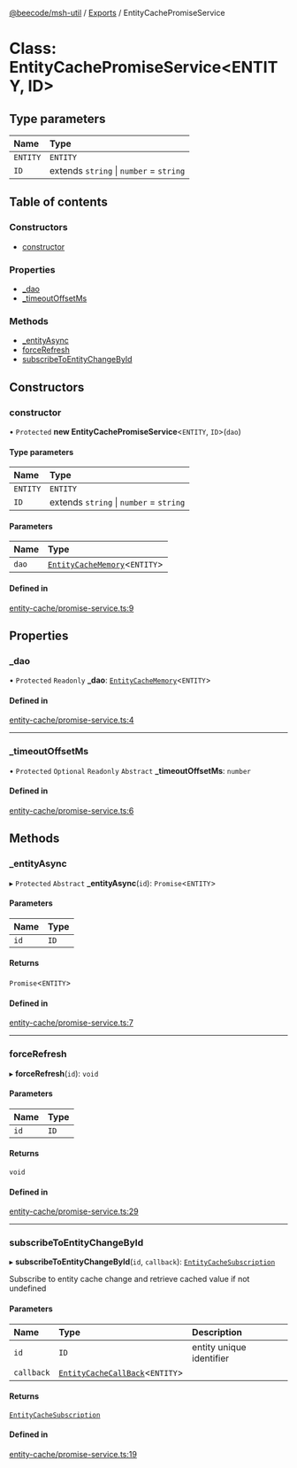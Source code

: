 [@beecode/msh-util](../README.md) / [Exports](../modules.md) / EntityCachePromiseService

# Class: EntityCachePromiseService<ENTITY, ID\>

## Type parameters

| Name | Type |
| :------ | :------ |
| `ENTITY` | `ENTITY` |
| `ID` | extends `string` \| `number` = `string` |

## Table of contents

### Constructors

- [constructor](EntityCachePromiseService.md#constructor)

### Properties

- [\_dao](EntityCachePromiseService.md#_dao)
- [\_timeoutOffsetMs](EntityCachePromiseService.md#_timeoutoffsetms)

### Methods

- [\_entityAsync](EntityCachePromiseService.md#_entityasync)
- [forceRefresh](EntityCachePromiseService.md#forcerefresh)
- [subscribeToEntityChangeById](EntityCachePromiseService.md#subscribetoentitychangebyid)

## Constructors

### constructor

• `Protected` **new EntityCachePromiseService**<`ENTITY`, `ID`\>(`dao`)

#### Type parameters

| Name | Type |
| :------ | :------ |
| `ENTITY` | `ENTITY` |
| `ID` | extends `string` \| `number` = `string` |

#### Parameters

| Name | Type |
| :------ | :------ |
| `dao` | [`EntityCacheMemory`](EntityCacheMemory.md)<`ENTITY`\> |

#### Defined in

[entity-cache/promise-service.ts:9](https://github.com/beecode-rs/msh-util/blob/241d250/src/entity-cache/promise-service.ts#L9)

## Properties

### \_dao

• `Protected` `Readonly` **\_dao**: [`EntityCacheMemory`](EntityCacheMemory.md)<`ENTITY`\>

#### Defined in

[entity-cache/promise-service.ts:4](https://github.com/beecode-rs/msh-util/blob/241d250/src/entity-cache/promise-service.ts#L4)

___

### \_timeoutOffsetMs

• `Protected` `Optional` `Readonly` `Abstract` **\_timeoutOffsetMs**: `number`

#### Defined in

[entity-cache/promise-service.ts:6](https://github.com/beecode-rs/msh-util/blob/241d250/src/entity-cache/promise-service.ts#L6)

## Methods

### \_entityAsync

▸ `Protected` `Abstract` **_entityAsync**(`id`): `Promise`<`ENTITY`\>

#### Parameters

| Name | Type |
| :------ | :------ |
| `id` | `ID` |

#### Returns

`Promise`<`ENTITY`\>

#### Defined in

[entity-cache/promise-service.ts:7](https://github.com/beecode-rs/msh-util/blob/241d250/src/entity-cache/promise-service.ts#L7)

___

### forceRefresh

▸ **forceRefresh**(`id`): `void`

#### Parameters

| Name | Type |
| :------ | :------ |
| `id` | `ID` |

#### Returns

`void`

#### Defined in

[entity-cache/promise-service.ts:29](https://github.com/beecode-rs/msh-util/blob/241d250/src/entity-cache/promise-service.ts#L29)

___

### subscribeToEntityChangeById

▸ **subscribeToEntityChangeById**(`id`, `callback`): [`EntityCacheSubscription`](../modules.md#entitycachesubscription)

Subscribe to entity cache change and retrieve cached value if not undefined

#### Parameters

| Name | Type | Description |
| :------ | :------ | :------ |
| `id` | `ID` | entity unique identifier |
| `callback` | [`EntityCacheCallBack`](../modules.md#entitycachecallback)<`ENTITY`\> |  |

#### Returns

[`EntityCacheSubscription`](../modules.md#entitycachesubscription)

#### Defined in

[entity-cache/promise-service.ts:19](https://github.com/beecode-rs/msh-util/blob/241d250/src/entity-cache/promise-service.ts#L19)
